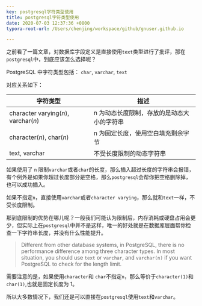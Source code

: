 ```yaml
---
key: postgresql字符类型使用
title: postgresql字符类型使用
date: 2020-07-03 12:37:36 +0800
typora-root-url: /Users/chenjing/workspace/github/gnuser.github.io

---
```


之前看了一篇文章，对数据库字段定义是直接使用`text`类型进行了批评，那在`postgresql`中，到底应该怎么选择呢？

<!--more-->

PostgreSQL 中字符类型包括： `char`, `varchar`,  `text`

对应关系如下：

| **字符类型**                         | 描述                                       |
| ------------------------------------ | ------------------------------------------ |
| character varying(*n*), varchar(*n*) | n 为动态长度限制，存放的是动态大小的字符串 |
| character(*n*), char(*n*)            | n 为固定长度，使用空白填充剩余字节         |
| text, varchar                        | 不受长度限制的动态字符串                   |

如果使用了 `n` 限制`varchar`或者`char`的长度，那么插入超过长度的字符串会报错，有个例外是如果你超过长度部分是空格，那么`postgresql`会帮你把空格删除掉，也可以成功插入。

如果不指定`n`，直接使用`varchar`或者`character varying`，那么就和`text`一样，不受长度限制。

那到底限制的优势在哪儿呢？一般我们可能认为限制后，内存消耗或硬盘占用会更少，但实际上在`postgresql`中并不是这样，唯一的好处就是在数据库层面帮你检查一下字符串长度，并没有什么性能提升。

> Different from other database systems, in PostgreSQL, there is no performance difference among three character types. In most situation, you should use `text` or `varchar`, and `varchar(n)` if you want PostgreSQL to check for the length limit.

需要注意的是，如果使用`character`和 `char`不指定`n`，那么等价于`character(1)`和`char(1)`,也就是固定长度为 1。

所以大多数情况下，我们还是可以直接在`postgresql`使用`text`和`varchar`。

